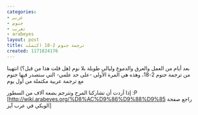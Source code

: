 ```yaml
---
categories:
- عربي
- جنوم
- تعريب
- arabeyes
layout: post
title: ترجمة جنوم 2-18 اكتملت
created: 1171824176
---
```

بعد أيام من العمل والعرق والدموع وليالي طويلة بلا نوم (هل قلت هذا من قبل؟) انتهينا من ترجمة جنوم 2-18، وهذه هي المرة الأولى -على حد علمي- التي ستصدر فيها جنوم مع ترجمة عربية مكتملة من أول يوم

إذا أردت أن تشاركنا المرح وتترجم بضعة آلاف من السطور :P [http://wiki.arabeyes.org/%D8%AC%D9%86%D9%88%D9%85 راجع صفحة الويكي في عرب آيز]
